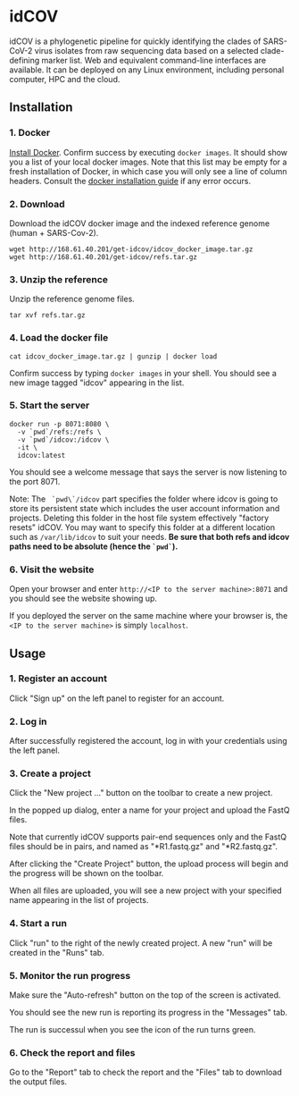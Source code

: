 idCOV
=====

idCOV is a phylogenetic pipeline for quickly identifying the clades of
SARS-CoV-2 virus isolates from raw sequencing data based on a selected
clade-defining marker list. Web and equivalent command-line interfaces are
available. It can be deployed on any Linux environment, including personal
computer, HPC and the cloud.

Installation
------------

### 1. Docker

[Install Docker](https://docs.docker.com/get-docker/). Confirm success by
executing `docker images`. It should show you a list of your local docker
images. Note that this list may be empty for a fresh installation of Docker, in
which case you will only see a line of column headers. Consult the [docker
installation guide](https://docs.docker.com/get-docker/) if any error
occurs.

### 2. Download

Download the idCOV docker image and the indexed reference genome (human + SARS-Cov-2).

```
wget http://168.61.40.201/get-idcov/idcov_docker_image.tar.gz
wget http://168.61.40.201/get-idcov/refs.tar.gz
```

### 3. Unzip the reference

Unzip the reference genome files.

```
tar xvf refs.tar.gz
```

### 4. Load the docker file

```
cat idcov_docker_image.tar.gz | gunzip | docker load
```

Confirm success by typing `docker images` in your shell. You should see a new image
tagged "idcov" appearing in the list.

### 5. Start the server

```
docker run -p 8071:8080 \
  -v `pwd`/refs:/refs \
  -v `pwd`/idcov:/idcov \
  -it \
  idcov:latest
```

You should see a welcome message that says the server is now listening to the port 8071.

Note: The `` `pwd\`/idcov`` part specifies the folder where idcov is going to
store its persistent state which includes the user account information and
projects. Deleting this folder in the host file system effectively "factory resets" idCOV.
You may want to specify this folder at a different location such as
`/var/lib/idcov` to suit your needs. **Be sure that both refs and idcov paths need to be
absolute (hence the `` `pwd` ``).**

### 6. Visit the website

Open your browser and enter `http://<IP to the server machine>:8071` and you should see the website showing up.

If you deployed the server on the same machine where your browser is, the `<IP to the server machine>` is simply `localhost`.


Usage
-----

### 1. Register an account

Click "Sign up" on the left panel to register for an account.

### 2. Log in

After successfully registered the account, log in with your credentials using the left panel.

### 3. Create a project

Click the "New project ..." button on the toolbar to create a new project.

In the popped up dialog, enter a name for your project and upload the FastQ files.

Note that currently idCOV supports pair-end sequences only and the FastQ files
should be in pairs, and named as "\*R1.fastq.gz" and "\*R2.fastq.gz".

After clicking the "Create Project" button, the upload process will begin and the progress will be shown on the toolbar.

When all files are uploaded, you will see a new project with your specified name appearing in the list of projects.

### 4. Start a run

Click "run" to the right of the newly created project. A new "run" will be created in the "Runs" tab.

### 5. Monitor the run progress

Make sure the "Auto-refresh" button on the top of the screen is activated.

You should see the new run is reporting its progress in the "Messages" tab.

The run is successul when you see the icon of the run turns green.

### 6. Check the report and files

Go to the "Report" tab to check the report and the "Files" tab to download the output files.

